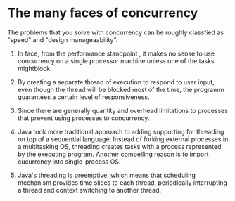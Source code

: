 # The many faces of concurrency
  The problems that you solve with concurrency can be roughly classfied as "speed" and "design manageaability".
1. In face, from the performance standpoint , it makes no sense to use concurrency on a single processor machine unless one of the 
  tasks mightblock.
  
2. By creating a separate thread of execution to respond to user input, even though the thread will be blocked most of the time, the 
  programm guarantees a certain level of responsiveness.
  
3. Since there are generally quantity and overhead limitations to processes that prevent using processes to concurrency.
  
4. Java took more traditional approach to adding supporting for threading on top of a sequential language, Instead of forking external processes in a multitasking OS, threading creates tasks with a process represented by the executing program. Another compelling reason is to import cucurrency into single-process OS.

5. Java's threading is preemptive, which means that scheduling mechanism provides time slices to each thread, periodically interrupting a 
thread and context switching to another thread.



